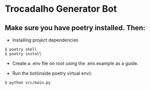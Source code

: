 # Trocadalho Generator Bot

## Make sure you have poetry installed. Then:

- Installing project dependencies
```
$ poetry shell 
$ poetry install
```

- Create a .env file on root using the .env.example as a guide.

- Run the bot(inside poetry virtual env):
``` 
$ python src/main.py
```
